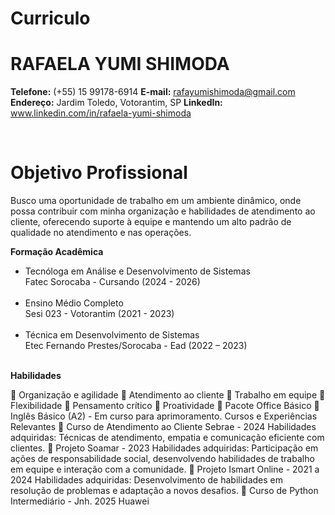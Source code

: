 # Curriculo

# RAFAELA YUMI SHIMODA

**Telefone:** (+55) 15 99178-6914
**E-mail:** rafayumishimoda@gmail.com
**Endereço:** Jardim Toledo, Votorantim, SP
**LinkedIn:** www.linkedin.com/in/rafaela-yumi-shimoda

<br>

# Objetivo Profissional

Busco uma oportunidade de trabalho em um ambiente dinâmico, onde
possa contribuir com minha organização e habilidades de atendimento ao cliente,
oferecendo suporte à equipe e mantendo um alto padrão de qualidade no
atendimento e nas operações.

**Formação Acadêmica**

- Tecnóloga em Análise e Desenvolvimento de Sistemas<br>
Fatec Sorocaba - Cursando (2024 - 2026)<br><br>
- Ensino Médio Completo<br>
Sesi 023 - Votorantim (2021 - 2023)<br><br>
- Técnica em Desenvolvimento de Sistemas<br>
Etec Fernando Prestes/Sorocaba - Ead (2022 – 2023)<br><br>

**Habilidades**

 Organização e agilidade
 Atendimento ao cliente
 Trabalho em equipe
 Flexibilidade
 Pensamento crítico
 Proatividade
 Pacote Office Básico
 Inglês Básico (A2) - Em curso para aprimoramento.
Cursos e Experiências Relevantes
 Curso de Atendimento ao Cliente Sebrae - 2024
Habilidades adquiridas: Técnicas de atendimento, empatia e comunicação
eficiente com clientes.
 Projeto Soamar - 2023
Habilidades adquiridas: Participação em ações de responsabilidade social,
desenvolvendo habilidades de trabalho em equipe e interação com a
comunidade.
 Projeto Ismart Online - 2021 a 2024
Habilidades adquiridas: Desenvolvimento de habilidades em resolução de
problemas e adaptação a novos desafios.
 Curso de Python Intermediário - Jnh. 2025
Huawei 
